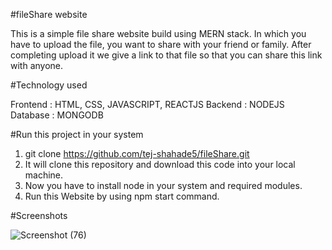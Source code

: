 #fileShare website

This is a simple file share website build using MERN stack. In which you have to upload the file, you want to share with your friend or family. 
After completing upload it we give a link to that file so that you can share this link with anyone.

#Technology used 

Frontend : HTML, CSS, JAVASCRIPT, REACTJS
Backend : NODEJS
Database : MONGODB

#Run this project in your system

1. git clone https://github.com/tej-shahade5/fileShare.git
2. It will clone this repository and download this code into your local machine.
3. Now you have to install node in your system and required modules.
4. Run this Website by using npm start command.

#Screenshots

![Screenshot (76)](https://github.com/tej-shahade5/fileShare/assets/98648437/c16c785d-3865-41d5-8d86-052cf20f4275)

